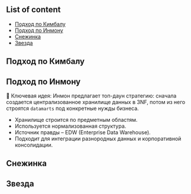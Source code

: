 ## List of content
- [Подход по Кимбалу](https://github.com/tabarincev/de-roadmap/edit/main/concepts/storage_design/DWH.md#подход-по-кимбалу)
- [Подход по Инмону](https://github.com/tabarincev/de-roadmap/edit/main/concepts/storage_design/DWH.md#подход-по-инмону)
- [Снежинка](https://github.com/tabarincev/de-roadmap/edit/main/concepts/storage_design/DWH.md#снежинка)
- [Звезда](https://github.com/tabarincev/de-roadmap/edit/main/concepts/storage_design/DWH.md#звезда)

## Подход по Кимбалу

## Подход по Инмону
📘 Ключевая идея:
Инмон предлагает топ-даун стратегию: сначала создается централизованное хранилище данных в 3NF, потом из него строятся `datamarts` под конкретные нужды бизнеса.
  - Хранилище строится по предметным областям.
  - Используется нормализованная структура.
  - Источник правды – EDW (Enterprise Data Warehouse).
  - Подходит для интеграции разнородных данных и корпоративной консолидации.
 
## Снежинка

## Звезда

